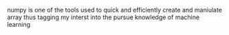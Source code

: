 numpy is one of the tools used to quick and efficiently create
and maniulate array thus tagging my interst into the pursue knowledge
of machine learning
